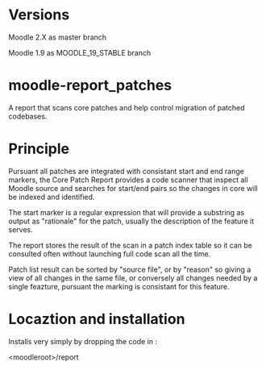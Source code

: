 Versions
========

Moodle 2.X as master branch

Moodle 1.9 as MOODLE_19_STABLE branch

moodle-report_patches
=====================

A report that scans core patches and help control migration of patched codebases.

Principle
=========

Pursuant all patches are integrated with consistant start and end range markers, the Core Patch Report
provides a code scanner that inspect all Moodle source and searches for start/end pairs so the changes
in core will be indexed and identified.

The start marker is a regular expression that will provide a substring as output as "rationale" for the
patch, usually the description of the feature it serves.

The report stores the result of the scan in a patch index table so it can be consulted often without 
launching full code scan all the time.

Patch list result can be sorted by "source file", or by "reason" so giving a view of all changes in
the same file, or conversely all changes needed by a single feazture, pursuant the marking is consistant
for this feature.

Locaztion and installation
==========================

Installs very simply by dropping the code in :

&lt;moodleroot&gt;/report